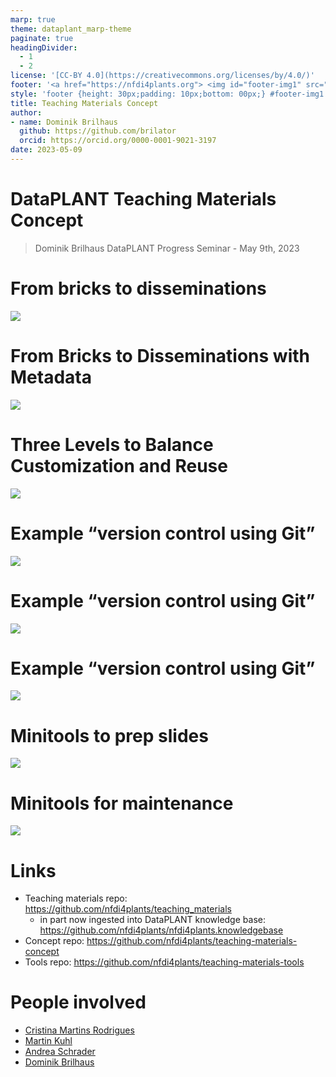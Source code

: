 ```yaml
---
marp: true
theme: dataplant_marp-theme
paginate: true
headingDivider: 
  - 1
  - 2
license: '[CC-BY 4.0](https://creativecommons.org/licenses/by/4.0/)'
footer: '<a href="https://nfdi4plants.org"> <img id="footer-img1" src="./../../images/logos/DataPLANT/dataplant-logo-square-bg-transparent.svg"></a> <a href="https://ceplas.eu"> <img id="footer-img2" src="./../../images/logos/CEPLAS/ceplas-icon.jpeg"></a><a href="https://creativecommons.org/licenses/by/4.0/"><img id="footer-img3" src="./../../images/logos/CreativeCommons/by.svg"></a>'
style: 'footer {height: 30px;padding: 10px;bottom: 00px;} #footer-img1 {height: 30px; padding-left: 0px;} #footer-img2 {height: 30px; padding-left: 20px;opacity: 0.5;}  #footer-img3 {height: 20px;padding-left: 20px; opacity: 0.5;}'
title: Teaching Materials Concept
author: 
- name: Dominik Brilhaus
  github: https://github.com/brilator
  orcid: https://orcid.org/0000-0001-9021-3197
date: 2023-05-09
---
```


# DataPLANT Teaching Materials Concept

> Dominik Brilhaus
> DataPLANT Progress Seminar - May 9th, 2023

# From bricks to disseminations

![](images/teaching-concept-01.drawio.png)


# From Bricks to Disseminations with Metadata

![](images/teaching-concept-02.drawio.png)

# Three Levels to Balance Customization and Reuse <!-- fit -->

![](images/teaching-concept-03.drawio.png)

# Example “version control using Git”

![](images/teaching-concept-04.drawio.png)

# Example “version control using Git”

![](images/teaching-concept-05.drawio.png)

# Example “version control using Git”

![](images/teaching-concept-06.drawio.png)

# Minitools to prep slides

![](images/teaching-tools-01.drawio.png)

# Minitools for maintenance

![](images/teaching-tools-02.drawio.png)

# Links

- Teaching materials repo: https://github.com/nfdi4plants/teaching_materials
  - in part now ingested into DataPLANT knowledge base: https://github.com/nfdi4plants/nfdi4plants.knowledgebase
- Concept repo: https://github.com/nfdi4plants/teaching-materials-concept
- Tools repo: https://github.com/nfdi4plants/teaching-materials-tools

# People involved

- [Cristina Martins Rodrigues](https://orcid.org/0000-0002-4849-1537)
- [Martin Kuhl](https://orcid.org/0000-0002-8493-1077)
- [Andrea Schrader](https://orcid.org/0000-0002-3879-7057)
- [Dominik Brilhaus](https://orcid.org/0000-0001-9021-3197)
